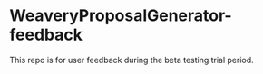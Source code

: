 # WeaveryProposalGenerator-feedback
This repo is for user feedback during the beta testing trial period.
